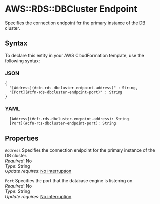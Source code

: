 # AWS::RDS::DBCluster Endpoint<a name="aws-properties-rds-dbcluster-endpoint"></a>

Specifies the connection endpoint for the primary instance of the DB cluster\.

## Syntax<a name="aws-properties-rds-dbcluster-endpoint-syntax"></a>

To declare this entity in your AWS CloudFormation template, use the following syntax:

### JSON<a name="aws-properties-rds-dbcluster-endpoint-syntax.json"></a>

```
{
  "[Address](#cfn-rds-dbcluster-endpoint-address)" : String,
  "[Port](#cfn-rds-dbcluster-endpoint-port)" : String
}
```

### YAML<a name="aws-properties-rds-dbcluster-endpoint-syntax.yaml"></a>

```
  [Address](#cfn-rds-dbcluster-endpoint-address): String
  [Port](#cfn-rds-dbcluster-endpoint-port): String
```

## Properties<a name="aws-properties-rds-dbcluster-endpoint-properties"></a>

`Address` <a name="cfn-rds-dbcluster-endpoint-address"></a>
Specifies the connection endpoint for the primary instance of the DB cluster\.  
_Required_: No  
_Type_: String  
_Update requires_: [No interruption](https://docs.aws.amazon.com/AWSCloudFormation/latest/UserGuide/using-cfn-updating-stacks-update-behaviors.html#update-no-interrupt)

`Port` <a name="cfn-rds-dbcluster-endpoint-port"></a>
Specifies the port that the database engine is listening on\.  
_Required_: No  
_Type_: String  
_Update requires_: [No interruption](https://docs.aws.amazon.com/AWSCloudFormation/latest/UserGuide/using-cfn-updating-stacks-update-behaviors.html#update-no-interrupt)
